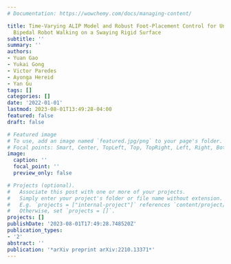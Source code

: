 ```yaml
---
# Documentation: https://wowchemy.com/docs/managing-content/

title: Time-Varying ALIP Model and Robust Foot-Placement Control for Underactuated
  Bipedal Robot Walking on a Swaying Rigid Surface
subtitle: ''
summary: ''
authors:
- Yuan Gao
- Yukai Gong
- Victor Paredes
- Ayonga Hereid
- Yan Gu
tags: []
categories: []
date: '2022-01-01'
lastmod: 2023-08-01T13:49:28-04:00
featured: false
draft: false

# Featured image
# To use, add an image named `featured.jpg/png` to your page's folder.
# Focal points: Smart, Center, TopLeft, Top, TopRight, Left, Right, BottomLeft, Bottom, BottomRight.
image:
  caption: ''
  focal_point: ''
  preview_only: false

# Projects (optional).
#   Associate this post with one or more of your projects.
#   Simply enter your project's folder or file name without extension.
#   E.g. `projects = ["internal-project"]` references `content/project/deep-learning/index.md`.
#   Otherwise, set `projects = []`.
projects: []
publishDate: '2023-08-01T17:49:28.748520Z'
publication_types:
- '2'
abstract: ''
publication: '*arXiv preprint arXiv:2210.13371*'
---
```

